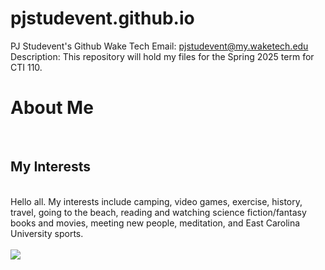 # pjstudevent.github.io
 PJ Studevent's Github Wake Tech
 Email: pjstudevent@my.waketech.edu
 Description:  This repository will hold my files for the Spring 2025 term for CTI 110.
<br>
<h1>About Me</h1>
<br>
<h2>My Interests</h2>
<br>
Hello all. My interests include camping, video games, exercise, history, travel, going to the beach,
reading and watching science fiction/fantasy books and movies, meeting new people, meditation, and East Carolina 
University sports.
<br></br>
<image src="https://scontent-atl3-1.xx.fbcdn.net/v/t39.30808-6/464968471_10103511740291252_239853581088218251_n.jpg?_nc_cat=110&ccb=1-7&_nc_sid=b04a48&_nc_ohc=OMKKBTxj77AQ7kNvgFNtuf3&_nc_oc=AdifVzaruQc6DKz-SZtiCKT7QGrLZFylRMn3S0IEc2ep_w859QeQFLSd0twHYrizMP9p9xrRabQiaWcWvgp8tvA2&_nc_zt=23&_nc_ht=scontent-atl3-1.xx&_nc_gid=AF9Rax7rG4u940rbfEZRDPi&oh=00_AYAInyT0szJi3d8psuJa1j5I2yufSB_c5wFLtarYQqRQuQ&oe=67B6B1B3">
